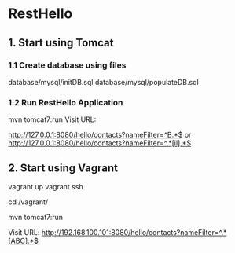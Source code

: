 # RestHello

## 1. Start using Tomcat
### 1.1 Create database using files

database/mysql/initDB.sql
database/mysql/populateDB.sql

### 1.2 Run RestHello Application

mvn tomcat7:run
Visit URL:

http://127.0.0.1:8080/hello/contacts?nameFilter=^B.*$
or
http://127.0.0.1:8080/hello/contacts?nameFilter=^.*[il].*$

## 2. Start using Vagrant

vagrant up
vagrant ssh

cd /vagrant/

mvn tomcat7:run

Visit URL:
http://192.168.100.101:8080/hello/contacts?nameFilter=^.*[ABC].*$